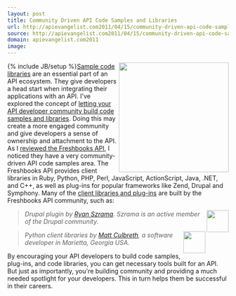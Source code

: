 ```yaml
---
layout: post
title: Community Driven API Code Samples and Libraries
url: http://apievangelist.com2011/04/15/community-driven-api-code-samples-and-libraries/
source: http://apievangelist.com2011/04/15/community-driven-api-code-samples-and-libraries/
domain: apievangelist.com2011
image: 
---
```

{% include JB/setup %}<img src="http://kinlane-productions.s3.amazonaws.com/Freshbooks_610x564.png"  width="250" align="right" /><a title="Sample Code Libraries" href="http://www.apievangelist.com/ecosystem-building-blocks-detail.php?Building_Block_ID=125">Sample code libraries</a> are an essential part of an API ecosystem. They give developers a head start when integrating their applications with an API.
I've explored the concept of <a title="letting your API developer community build code samples and libraries" href="http://blog.apievangelist.com/2011/04/01/use-your-community-to-build-api-code-libraries/">letting your API developer community build code samples and libraries</a>. Doing this may create a more engaged community and give developers a sense of ownership and attachment to the API.
As I <a title="reviewed the Freshbooks API" href="http://blog.apievangelist.com/2011/04/13/freshbooks-api-review/">reviewed the Freshbooks API</a>, I noticed they have a very community-driven API code samples area.
The Freshbooks API provides client libraries in Ruby, Python, PHP, Perl, JavaScript, ActionScript, Java, .NET, and C++, as well as plug-ins for popular frameworks like Zend, Drupal and Symphony.
Many of the <a title="client libraries and plug-ins" href="http://developers.freshbooks.com/sample-code/">client libraries and plug-ins</a> are built by the Freshbooks API community, such as:
<blockquote>
     <img src="http://kinlane-productions.s3.amazonaws.com/api-evangelist/developers/ryan-szrama.jpg"  width="50" align="right" /><em>Drupal plugin by <a title="Ryan Szrama" href="http://drupal.org/user/49344">Ryan Szrama</a>. Szrama is an active member of the Drupal community.</em>
</blockquote>
<blockquote>
     <img src="http://kinlane-productions.s3.amazonaws.com/api-evangelist/developers/matt-culbreth.jpg"  width="50" align="right" /><em>Python client libraries by <a title="Matt Culbreth" href="http://mattculbreth.com/index.html">Matt Culbreth</a>, a software developer in Marietta, Georgia USA.</em>
</blockquote>By encouraging your API developers to build code samples, plug-ins, and code libraries, you can get necessary tools built for an API. But just as importantly, you're building community and providing a much needed spotlight for your developers. This in turn helps them be successful in their careers.
